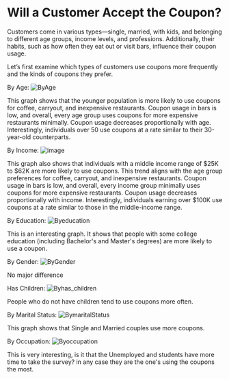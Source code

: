 # Will a Customer Accept the Coupon?

Customers come in various types—single, married, with kids, and belonging to different age groups, income levels, and professions. Additionally, their habits, such as how often they eat out or visit bars, influence their coupon usage.

Let’s first examine which types of customers use coupons more frequently and the kinds of coupons they prefer.

By Age:  ![ByAge](https://github.com/user-attachments/assets/a0e32935-5dd2-4606-ad03-a0f9f1f0a263)

This graph shows that the younger population is more likely to use coupons for coffee, carryout, and inexpensive restaurants. Coupon usage in bars is low, and overall, every age group uses coupons for more expensive restaurants minimally. Coupon usage decreases proportionally with age. Interestingly, individuals over 50 use coupons at a rate similar to their 30-year-old counterparts. 

By Income:  ![image](https://github.com/user-attachments/assets/70d1607b-beeb-4d7c-90e8-a9dcf709d504)

This graph also shows that individuals with a middle income range of $25K to $62K are more likely to use coupons. This trend aligns with the age group preferences for coffee, carryout, and inexpensive restaurants. Coupon usage in bars is low, and overall, every income group minimally uses coupons for more expensive restaurants. Coupon usage decreases proportionally with income. Interestingly, individuals earning over $100K use coupons at a rate similar to those in the middle-income range. 

By Education:  ![Byeducation](https://github.com/user-attachments/assets/6e414caf-0992-4270-bc67-64d87071238c)

This is an interesting graph. It shows that people with some college education (including Bachelor's and Master's degrees) are more likely to use a coupon.

By Gender: ![ByGender](https://github.com/user-attachments/assets/6920dafa-3f95-42a8-b9d1-b06edb7dd490)

No major difference

Has Children: ![Byhas_children](https://github.com/user-attachments/assets/e472a3f0-941f-4658-823a-c2e3935e216a)

People who do not have children tend to use coupons more often.

By Marital Status: ![BymaritalStatus](https://github.com/user-attachments/assets/3346292b-c3e2-4be0-a582-3678d4a8065d)

This graph shows that Single and Married couples use more coupons.

By Occupation: ![Byoccupation](https://github.com/user-attachments/assets/3babdd13-eba8-48e8-a207-444c99ee55c8)

This is very interesting, is it that the Unemployed and students have more time to take the survey? in any case they are the one's using the coupons the most.

